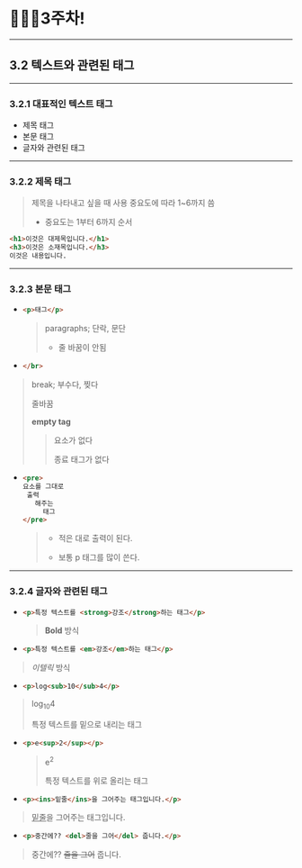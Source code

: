 # 👨🏽‍💻3주차!

***

## 3.2 텍스트와 관련된 태그

***

### 3.2.1 대표적인 텍스트 태그

* 제목 태그
* 본문 태그
* 글자와 관련된 태그

***

### 3.2.2 제목 태그

> 제목을 나타내고 싶을 때 사용 중요도에 따라 1~6까지 씀
>
> * 중요도는 1부터 6까지 순서

```html
<h1>이것은 대제목입니다.</h1>
<h3>이것은 소재목입니다.</h3>
이것은 내용입니다.
```



***

### 3.2.3 본문 태그

* ```html
  <p>태그</p>
  ```

  > paragraphs; 단락, 문단
  >
  > * 줄 바꿈이 안됨

  

* ```html
  </br>
  ```

> break; 부수다, 찢다
>
> 줄바꿈
>
> __empty tag__
>
> > 요소가 없다
> >
> > 종료 태그가 없다



* ```html
  <pre>
  요소를 그대로
   출력
     해주는
       태그
  </pre>
  ```

  > * 적은 대로 출력이 된다.
  >
  > * 보통 p 태그를 많이 쓴다.



***

### 3.2.4 글자와 관련된 태그

* ```html
  <p>특정 텍스트를 <strong>강조</strong>하는 태그</p>
  ```

  > __Bold__ 방식

* ```html
  <p>특정 텍스트를 <em>강조</em>하는 태그</p>
  ```

> _이텔릭_ 방식

* ```html
  <p>log<sub>10</sub>4</p>
  ```

><p>log<sub>10</sub>4</p>
>
>특정 텍스트를 밑으로 내리는 태그

* ```html
  <p>e<sup>2</sup></p>
  ```

  ><p>e<sup>2</sup></p>
  >
  >특정 텍스트를 위로 올리는 태그

* ```html
  <p><ins>밑줄</ins>을 그어주는 태그입니다.</p>
  ```

> <p><ins>밑줄</ins>을 그어주는 태그입니다.</p>

* ```html
  <p>중간에?? <del>줄을 그어</del> 줍니다.</p>
  ```

> <p>중간에?? <del>줄을 그어</del> 줍니다.</p>

